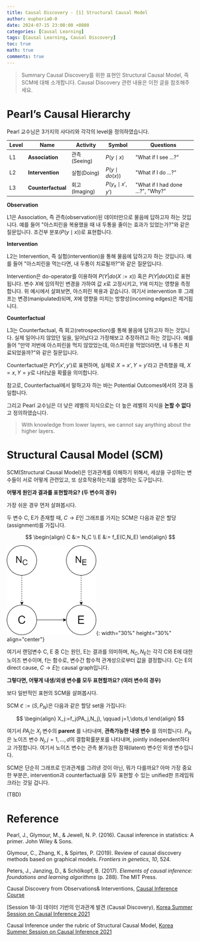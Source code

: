 ```yaml
---
title: Causal Discovery - [1] Structural Causal Model
author: euphoria0-0
date: 2024-07-15 23:00:00 +0800
categories: [Causal Learning]
tags: [Causal Learning, Causal Discovery]
toc: true
math: true
comments: true
---
```


> Summary
> Causal Discovery를 위한 표현인 Structural Causal Model, 즉 SCM에 대해 소개합니다. Causal Discovery 관련 내용은 이전 글을 참조해주세요.


# Pearl’s Causal Hierarchy

Pearl 교수님은 3가지의 사다리와 각각의 level을 정의하였습니다.

Level | Name | Activity | Symbol | Questions
--- | --- | --- | --- | ---
L1 | **Association** | 관측(Seeing) | $P(y\mid x)$ | "What if I see ...?"
L2 | **Intervention** | 실험(Doing) | $P(y\mid do(x))$ | "What if I do ...?"
L3 | **Counterfactual** | 회고(Imaging) | $P(y_x\mid x',y')$ | "What if I had done ...?", "Why?"


__Observation__

L1은 Association, 즉 관측(observation)된 데이터만으로 물음에 답하고자 하는 것입니다. 예를 들어 "아스피린을 복용했을 때 내 두통을 줄이는 효과가 있었는가?"와 같은 질문입니다. 조건부 분포($P(y\mid x)$)로 표현합니다.

__Intervention__

L2는 Intervention, 즉 실험(intervention)을 통해 물음에 답하고자 하는 것입니다. 예를 들어 "아스피린을 먹는다면, 내 두통이 치료될까?"와 같은 질문입니다.

Intervention은 do-operator를 이용하여 $P(Y|do(X:=x))$ 혹은 $P(Y|do(X))$로 표현됩니다. 변수 $X$에 임의적인 변경을 가하여 값 $x$로 고정시키고, $Y$에 미치는 영향을 측정합니다. 위 예시에서 살펴보면, 아스피린 복용과 같습니다. 여기서 intervention 후 그래프는 변경(manipulated)되며, $X$에 영향을 미치는 방향성(incoming edges)은 제거됩니다.

__Counterfactual__

L3는 Counterfactual, 즉 회고(retrospection)를 통해 물음에 답하고자 하는 것입니다. 실제 일어나지 않았던 일을, 일어났다고 가정해보고 추정하려고 하는 것입니다. 예를 들어 "만약 저번에 아스피린을 먹지 않았었는데, 아스피린을 먹었더라면, 내 두통은 치료되었을까?"와 같은 질문입니다.

Counterfactual은 $P(Y|x',y')$로 표현하며, 실제로 $X=x', Y=y'$라고 관측했을 때, $X=x, Y=y$로 나타났을 확률을 의미합니다.

참고로, Counterfactual에서 말하고자 하는 바는 Potential Outcomes에서의 것과 동일합니다.


그리고 Pearl 교수님은 더 낮은 레벨의 지식으로는 더 높은 레벨의 지식을 __논할 수 없다__ 고 정의하였습니다.

> With knowledge from lower layers, we cannot say anything about the higher layers.


# Structural Causal Model (SCM)

SCM(Structural Causal Model)은 인과관계를 이해하기 위해서, 세상을 구성하는 변수들이 서로 어떻게 관련있고, 또 상호작용하는지를 설명하는 도구입니다.

__어떻게 원인과 결과를 표현할까요? (두 변수의 경우)__

가장 쉬운 경우 먼저 살펴봅시다.

두 변수 C, E가 존재할 때, $C \rightarrow E$인 그래프를 가지는 SCM은 다음과 같은 할당(assignment)를 가집니다.

$$
\begin{align}
C &:= N_C \\
E &:= f_E(C,N_E)
\end{align}
$$

![SCM1](/assets/img/posts/2024-07-15/scm1.png){: width="30%" height="30%" align="center"}

여기서 랜덤변수 C, E 중 C는 원인, E는 결과를 의미하며, $N_C, N_E$는 각각 C와 E에 대한 노이즈 변수이며, f는 함수로, 변수간 함수적 관계성으로부터 값을 결정합니다. C는 E의 direct cause, $C \rightarrow E$는 causal graph입니다.

__그렇다면, 어떻게 내생/외생 변수를 모두 표현할까요? (여러 변수의 경우)__

보다 일반적인 표현의 SCM을 살펴봅시다.

SCM $\mathfrak{C}:=(S,P_N)$은 다음과 같은 할당 set을 가집니다:

$$
\begin{align}
X_j:=f_j(PA_j,N_j), \qquad j=1,\dots,d
\end{align}
$$

여기서 $PA_j$는 $X_j$ 변수의 __parent__ 를 나타내며, __관측가능한 내생 변수__ 를 의미합니다. $P_N$은 노이즈 변수 $N_j,j=1,\dots,d$의 결합확률분포를 나타내며, jointly independent하다고 가정합니다. 여기서 노이즈 변수는 관측 불가능한 잠재(latent) 변수인 외생 변수입니다.


SCM은 단순히 그래프로 인과관계를 그려낸 것이 아닌, 뭐가 다를까요?
아마 가장 중요한 부분은, intervention과 counterfactual을 모두 표현할 수 있는 unified한 프레임워크라는 것일 겁니다.


(TBD)



# Reference

Pearl, J., Glymour, M., & Jewell, N. P. (2016). Causal inference in statistics: A primer. John Wiley & Sons.

Glymour, C., Zhang, K., & Spirtes, P. (2019). Review of causal discovery methods based on graphical models. *Frontiers in genetics*, *10*, 524.

Peters, J., Janzing, D., & Schölkopf, B. (2017). *Elements of causal inference: foundations and learning algorithms* (p. 288). The MIT Press.

Causal Discovery from Observations& Interventions, [Causal Inference Course](https://www.bradyneal.com/causal-inference-course)

[Session 18-3] 데이터 기반의 인과관계 발견 (Causal Discovery), [Korea Summer Session on Causal Inference 2021](https://sites.google.com/view/causal-inference2021)

Causal Inference under the rubric of Structural Causal Model, [Korea Summer Session on Causal Inference 2021](https://sites.google.com/view/causal-inference2021)